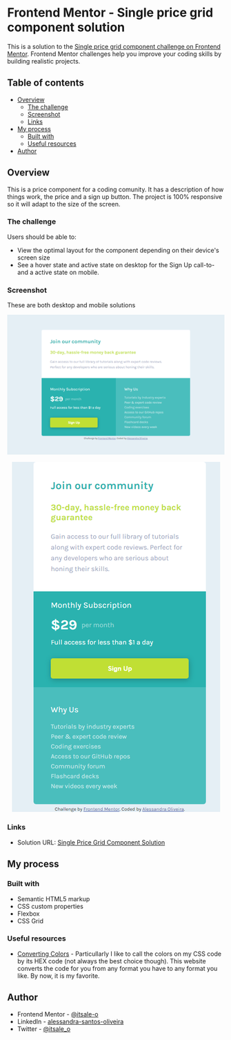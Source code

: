 # Frontend Mentor - Single price grid component solution

This is a solution to the [Single price grid component challenge on Frontend Mentor](https://www.frontendmentor.io/challenges/single-price-grid-component-5ce41129d0ff452fec5abbbc). Frontend Mentor challenges help you improve your coding skills by building realistic projects. 

## Table of contents

- [Overview](#overview)
  - [The challenge](#the-challenge)
  - [Screenshot](#screenshot)
  - [Links](#links)
- [My process](#my-process)
  - [Built with](#built-with)
  - [Useful resources](#useful-resources)
- [Author](#author)

## Overview

This is a price component for a coding comunity. It has a description of how things work, the price and a sign up button. The project is 100% responsive so it will adapt to the size of the screen.

### The challenge

Users should be able to:

- View the optimal layout for the component depending on their device's screen size
- See a hover state and active state on desktop for the Sign Up call-to- and a active state on mobile.

### Screenshot

These are both desktop and mobile solutions

![](images/single_price_grid_component_solution_desktop.png)

<div align="center">

  ![](images/single_price_grid_component_solution_mobile.png)

</div>


### Links

- Solution URL: [Single Price Grid Component Solution](https://itsale-o.github.io/single-price-grid/)

## My process

### Built with

- Semantic HTML5 markup
- CSS custom properties
- Flexbox
- CSS Grid

### Useful resources

- [Converting Colors](https://convertingcolors.com/) -  Particullarly I like to call the colors on my CSS code by its HEX code (not always the best choice though). This website converts the code for you from any format you have to any format you like. By now, it is my favorite.

## Author

- Frontend Mentor - [@itsale-o](https://www.frontendmentor.io/profile/itsale-o)
- LinkedIn - [alessandra-santos-oliveira](https://www.linkedin.com/in/alessandra-santos-oliveira/)
- Twitter - [@itsale_o](https://twitter.com/itsale_o)
